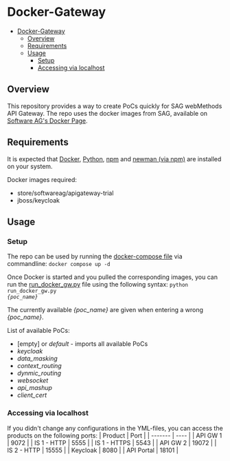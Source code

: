 # Docker-Gateway

- [Docker-Gateway](#docker-gateway)
  - [Overview](#overview)
  - [Requirements](#requirements)
  - [Usage](#usage)
    - [Setup](#setup)
    - [Accessing via localhost](#accessing-via-localhost)


## Overview
This repository provides a way to create PoCs quickly for SAG webMethods API Gateway.
The repo uses the docker images from SAG, available on [Software AG's Docker Page](https://hub.docker.com/publishers/softwareag).


## Requirements
It is expected that [Docker](https://docs.docker.com/get-docker/), [Python](https://www.python.org/downloads/), [npm](https://nodejs.org/en/download/) and [newman (via npm)](https://www.npmjs.com/package/newman#getting-started) are installed on your system.

Docker images required:
- store/softwareag/apigateway-trial
- jboss/keycloak

## Usage

### Setup
The repo can be used by running the [docker-compose file](docker-compose.yml) via commandline:
<code>docker compose up -d</code>

Once Docker is started and you pulled the corresponding images, you can run the [run_docker_gw.py](run_docker_gw.py) file using the following syntax:
<code>python run_docker_gw.py *{poc_name}*</code>

The currently available *{poc_name}* are given when entering a wrong *{poc_name}*.

List of available PoCs:
- [empty] or *default* - imports all available PoCs
- *keycloak*
- *data_masking*
- *context_routing*
- *dynmic_routing*
- *websocket*
- *api_mashup*
- *client_cert*

### Accessing via localhost
If you didn't change any configurations in the YML-files, you can access the products on the following ports:
| Product | Port |
| ------- | ---- |
| API GW 1 | 9072 |
| IS 1 - HTTP | 5555 |
| IS 1 - HTTPS | 5543 |
| API GW 2 | 19072 |
| IS 2 - HTTP | 15555 |
| Keycloak | 8080 |
| API Portal | 18101 |
